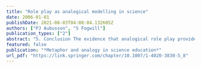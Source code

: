 ```yaml
---
title: "Role play as analogical modelling in science"
date: 2006-01-01
publishDate: 2021-08-03T04:08:04.132605Z
authors: ["PJ Aubusson", "S Fogwill"]
publication_types: ["2"]
abstract: "5. Conclusion The evidence that analogical role play provides a motivating, interesting and enjoyable way to sustain student engagement with ideas may be reason enough to include the strategy in the teaching repertoire. But analogical role play provides much more than …"
featured: false
publication: "*Metaphor and analogy in science education*"
url_pdf: "https://link.springer.com/chapter/10.1007/1-4020-3830-5_8"
---
```


